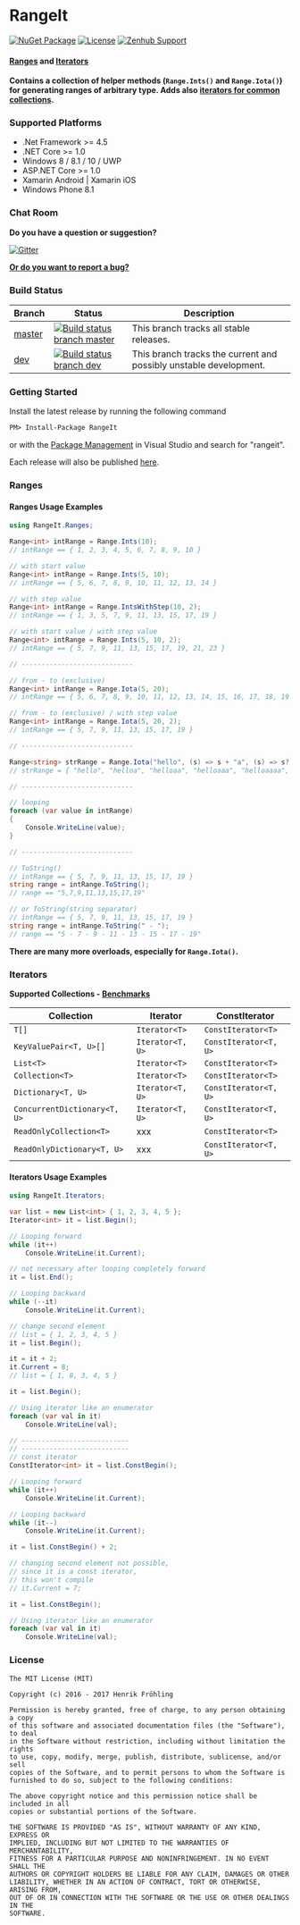 RangeIt
===

[![NuGet Package](https://img.shields.io/badge/NuGet-v0.2.0-brightgreen.svg?style=flat)](https://www.nuget.org/packages/RangeIt)
[![License](https://img.shields.io/badge/License-MIT-blue.svg?style=flat)](https://opensource.org/licenses/MIT)
[![Zenhub Support](https://raw.githubusercontent.com/ZenHubIO/support/master/zenhub-badge.png)](https://www.zenhub.com/)

#### [Ranges](https://github.com/henrikfroehling/RangeIt#ranges) and [Iterators](https://github.com/henrikfroehling/RangeIt#iterators)
**Contains a collection of helper methods (`Range.Ints()` and `Range.Iota()`) for generating ranges of arbitrary type. Adds also [iterators for common collections](https://github.com/henrikfroehling/RangeIt#iterators).**

### Supported Platforms
- .Net Framework >= 4.5
- .NET Core >= 1.0
- Windows 8 / 8.1 / 10 / UWP
- ASP.NET Core >= 1.0
- Xamarin Android | Xamarin iOS
- Windows Phone 8.1

### Chat Room

**Do you have a question or suggestion?**

[![Gitter](https://badges.gitter.im/RangeIt/Lobby.svg)](https://gitter.im/RangeIt/Lobby?utm_source=badge&utm_medium=badge&utm_campaign=pr-badge)

**[Or do you want to report a bug?](https://github.com/henrikfroehling/RangeIt/issues)**

### Build Status
| Branch | Status | Description |
|---|---|---|
| [master](https://github.com/henrikfroehling/TraktApiSharp/tree/master) | [![Build status branch master](https://ci.appveyor.com/api/projects/status/rntqj6d2o7t8uo0s/branch/master?svg=true&passingText=master%20-%20passing&pendingText=master%20-%20pending&failingText=master%20-%20failing)](https://ci.appveyor.com/project/henrikfroehling/rangeit/branch/master) | This branch tracks all stable releases. |
| [dev](https://github.com/henrikfroehling/TraktApiSharp/tree/dev) | [![Build status branch dev](https://ci.appveyor.com/api/projects/status/rntqj6d2o7t8uo0s/branch/dev?svg=true&passingText=dev%20-%20passing&pendingText=dev%20-%20pending&failingText=dev%20-%20failing)](https://ci.appveyor.com/project/henrikfroehling/rangeit/branch/dev) | This branch tracks the current and possibly unstable development. |

### Getting Started

Install the latest release by running the following command
```ps
PM> Install-Package RangeIt
```
or with the [Package Management](https://docs.nuget.org/consume/package-manager-dialog) in Visual Studio and search for "rangeit".

Each release will also be published [here](https://github.com/henrikfroehling/RangeIt/releases).

### Ranges

#### Ranges Usage Examples
```csharp
using RangeIt.Ranges;

Range<int> intRange = Range.Ints(10);
// intRange == { 1, 2, 3, 4, 5, 6, 7, 8, 9, 10 }

// with start value
Range<int> intRange = Range.Ints(5, 10);
// intRange == { 5, 6, 7, 8, 9, 10, 11, 12, 13, 14 }

// with step value
Range<int> intRange = Range.IntsWithStep(10, 2);
// intRange == { 1, 3, 5, 7, 9, 11, 13, 15, 17, 19 }

// with start value / with step value
Range<int> intRange = Range.Ints(5, 10, 2);
// intRange == { 5, 7, 9, 11, 13, 15, 17, 19, 21, 23 }

// ----------------------------

// from - to (exclusive)
Range<int> intRange = Range.Iota(5, 20);
// intRange == { 5, 6, 7, 8, 9, 10, 11, 12, 13, 14, 15, 16, 17, 18, 19 }

// from - to (exclusive) / with step value
Range<int> intRange = Range.Iota(5, 20, 2);
// intRange == { 5, 7, 9, 11, 13, 15, 17, 19 }

// ----------------------------

Range<string> strRange = Range.Iota("hello", (s) => s + "a", (s) => s?.Length == 10);
// strRange = { "hello", "helloa", "helloaa", "helloaaa", "helloaaaa", "helloaaaaa" }

// ----------------------------

// looping
foreach (var value in intRange)
{
    Console.WriteLine(value);
}

// ----------------------------

// ToString()
// intRange == { 5, 7, 9, 11, 13, 15, 17, 19 }
string range = intRange.ToString();
// range == "5,7,9,11,13,15,17,19"

// or ToString(string separator)
// intRange == { 5, 7, 9, 11, 13, 15, 17, 19 }
string range = intRange.ToString(" - ");
// range == "5 - 7 - 9 - 11 - 13 - 15 - 17 - 19"
```

**There are many more overloads, especially for `Range.Iota()`.**

### Iterators

**Supported Collections - [Benchmarks](https://github.com/henrikfroehling/RangeIt/tree/dev/Benchmarks)**

| Collection                   | Iterator         | ConstIterator         |
|------------------------------|------------------|-----------------------|
| `T[]`                        | `Iterator<T>`    | `ConstIterator<T>`    |
| `KeyValuePair<T, U>[]`       | `Iterator<T, U>` | `ConstIterator<T, U>` |
| `List<T>`                    | `Iterator<T>`    | `ConstIterator<T>`    |
| `Collection<T>`              | `Iterator<T>`    | `ConstIterator<T>`    |
| `Dictionary<T, U>`           | `Iterator<T, U>` | `ConstIterator<T, U>` |
| `ConcurrentDictionary<T, U>` | `Iterator<T, U>` | `ConstIterator<T, U>` |
| `ReadOnlyCollection<T>`      | xxx              | `ConstIterator<T>`    |
| `ReadOnlyDictionary<T, U>`   | xxx              | `ConstIterator<T, U>` |

#### Iterators Usage Examples
```csharp
using RangeIt.Iterators;

var list = new List<int> { 1, 2, 3, 4, 5 };
Iterator<int> it = list.Begin();

// Looping forward
while (it++)
    Console.WriteLine(it.Current);

// not necessary after looping completely forward
it = list.End();

// Looping backward
while (--it)
    Console.WriteLine(it.Current);

// change second element
// list = { 1, 2, 3, 4, 5 }
it = list.Begin();

it = it + 2;
it.Current = 8;
// list = { 1, 8, 3, 4, 5 }

it = list.Begin();

// Using iterator like an enumerator
foreach (var val in it)
    Console.WriteLine(val);

// ---------------------------
// ---------------------------
// const iterator
ConstIterator<int> it = list.ConstBegin();

// Looping forward
while (it++)
    Console.WriteLine(it.Current);

// Looping backward
while (it--)
    Console.WriteLine(it.Current);

it = list.ConstBegin() + 2;

// changing second element not possible,
// since it is a const iterator,
// this won't compile
// it.Current = 7;

it = list.ConstBegin();

// Using iterator like an enumerator
foreach (var val in it)
    Console.WriteLine(val);
```

### License
```
The MIT License (MIT)

Copyright (c) 2016 - 2017 Henrik Fröhling

Permission is hereby granted, free of charge, to any person obtaining a copy
of this software and associated documentation files (the "Software"), to deal
in the Software without restriction, including without limitation the rights
to use, copy, modify, merge, publish, distribute, sublicense, and/or sell
copies of the Software, and to permit persons to whom the Software is
furnished to do so, subject to the following conditions:

The above copyright notice and this permission notice shall be included in all
copies or substantial portions of the Software.

THE SOFTWARE IS PROVIDED "AS IS", WITHOUT WARRANTY OF ANY KIND, EXPRESS OR
IMPLIED, INCLUDING BUT NOT LIMITED TO THE WARRANTIES OF MERCHANTABILITY,
FITNESS FOR A PARTICULAR PURPOSE AND NONINFRINGEMENT. IN NO EVENT SHALL THE
AUTHORS OR COPYRIGHT HOLDERS BE LIABLE FOR ANY CLAIM, DAMAGES OR OTHER
LIABILITY, WHETHER IN AN ACTION OF CONTRACT, TORT OR OTHERWISE, ARISING FROM,
OUT OF OR IN CONNECTION WITH THE SOFTWARE OR THE USE OR OTHER DEALINGS IN THE
SOFTWARE.
```
